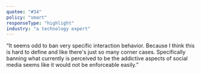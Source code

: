 ```yaml
---
quotee: "#34"
policy: "smart"
responseType: "highlight"
industry: "a technology expert"
---
```


“It seems odd to ban very specific interaction behavior. Because I think this is hard to define and like there's just so many corner cases. Specifically banning what currently is perceived to be the addictive aspects of social media seems like it would not be enforceable easily.”
